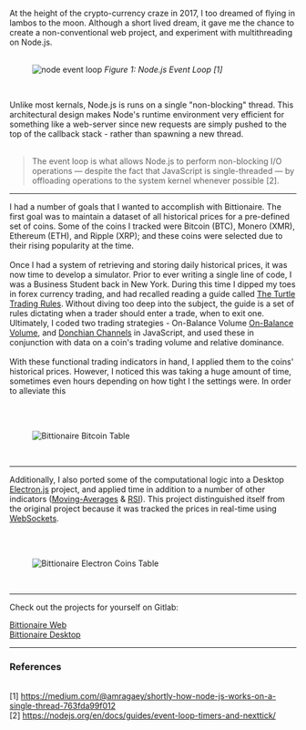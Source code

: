 At the height of the crypto-currency craze in 2017, I too dreamed of flying in lambos to the moon. Although a short lived dream, it gave me the chance to create a non-conventional web project, and experiment with multithreading on Node.js.
<br/><br/>

<figure class="lg:w-3/4 mx-auto">
    <img src="/images/node-event-loop.png" alt="node event loop" />
    <i>Figure 1: Node.js Event Loop [1]</i>
</figure>
<br />

Unlike most kernals, Node.js is runs on a single "non-blocking" thread. This architectural design makes Node's runtime environment very efficient for something like a web-server since new requests are simply pushed to the top of the callback stack - rather than spawning a new thread.  
<br />

> The event loop is what allows Node.js to perform non-blocking I/O operations — despite the fact that JavaScript is single-threaded — by offloading operations to the system kernel whenever possible [2].

<hr class="my-4 hr-star" />

I had a number of goals that I wanted to accomplish with Bittionaire. The first goal was to maintain a dataset of all historical prices for a pre-defined set of coins. Some of the coins I tracked were Bitcoin (BTC), Monero (XMR), Ethereum (ETH), and Ripple (XRP); and these coins were selected due to their rising popularity at the time.
<br /><br />
Once I had a system of retrieving and storing daily historical prices, it was now time to develop a simulator. Prior to ever writing a single line of code, I was a Business Student back in New York. During this time I dipped my toes in forex currency trading, and had recalled reading a guide called [The Turtle Trading Rules](http://www.metastocktools.com/downloads/turtlerules.pdf). Without diving too deep into the subject, the guide is a set of rules dictating when a trader should enter a trade, when to exit one. Ultimately, I coded two trading strategies - On-Balance Volume [On-Balance Volume](https://www.investopedia.com/terms/o/onbalancevolume.asp), and [Donchian Channels](https://www.investopedia.com/terms/d/donchianchannels.asp) in JavaScript, and used these in conjunction with data on a coin's trading volume and relative dominance.
<br /><br />
With these functional trading indicators in hand, I applied them to the coins' historical prices. However, I noticed this was taking a huge amount of time, sometimes even hours depending on how tight I the settings were. In order to alleviate this

<br /><br />

<figure class="lg:w-3/4 mx-auto shadow-3xl p-6">
    <img src="/images/bittionaire.png" alt="Bittionaire Bitcoin Table"  />
</figure>
<br />

<hr class="my-6 hr-star" />

Additionally, I also ported some of the computational logic into a Desktop [Electron.js](https://electronjs.org) project, and applied time in addition to a number of other indicators ([Moving-Averages](https://www.investopedia.com/terms/m/movingaverage.asp) & [RSI](https://www.investopedia.com/terms/r/rsi.asp)). This project distinguished itself from the original project because it was tracked the prices in real-time using [WebSockets](https://en.wikipedia.org/wiki/WebSocket).

<br /><br />

<figure class="lg:w-3/4 mx-auto shadow-3xl p-6">
    <img src="/images/bittionaire-electron.png" alt="Bittionaire Electron Coins Table" />
</figure>
<br />
 
 <hr class="my-6 hr-star" />
 
 Check out the projects for yourself on Gitlab:
 <br/>

[Bittionaire Web](https://gitlab.com/jinusean/bittionaire) <br/>
[Bittionaire Desktop](https://gitlab.com/jinusean/bittionaire-electron)

<hr class="my-6" />

### References

<br />
[1] <a href="https://medium.com/@amragaey/shortly-how-node-js-works-on-a-single-thread-763fda99f012">https://medium.com/@amragaey/shortly-how-node-js-works-on-a-single-thread-763fda99f012</a> 
<br/>
[2] <a href="https://nodejs.org/en/docs/guides/event-loop-timers-and-nexttick/">https://nodejs.org/en/docs/guides/event-loop-timers-and-nexttick/</a>
